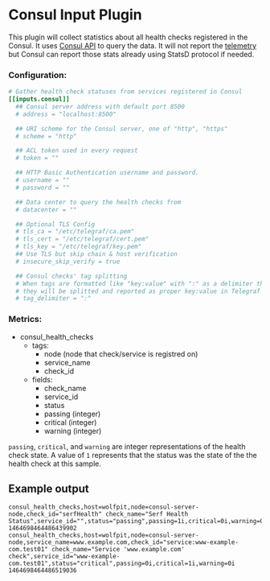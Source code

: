 # Consul Input Plugin

This plugin will collect statistics about all health checks registered in the
Consul. It uses [Consul API](https://www.consul.io/docs/agent/http/health.html#health_state)
to query the data. It will not report the
[telemetry](https://www.consul.io/docs/agent/telemetry.html) but Consul can
report those stats already using StatsD protocol if needed.

### Configuration:

```toml
# Gather health check statuses from services registered in Consul
[[inputs.consul]]
  ## Consul server address with default port 8500
  # address = "localhost:8500"

  ## URI scheme for the Consul server, one of "http", "https"
  # scheme = "http"

  ## ACL token used in every request
  # token = ""

  ## HTTP Basic Authentication username and password.
  # username = ""
  # password = ""

  ## Data center to query the health checks from
  # datacenter = ""

  ## Optional TLS Config
  # tls_ca = "/etc/telegraf/ca.pem"
  # tls_cert = "/etc/telegraf/cert.pem"
  # tls_key = "/etc/telegraf/key.pem"
  ## Use TLS but skip chain & host verification
  # insecure_skip_verify = true

  ## Consul checks' tag splitting
  # When tags are formatted like "key:value" with ":" as a delimiter then
  # they will be splitted and reported as proper key:value in Telegraf
  # tag_delimiter = ":"
```

### Metrics:

- consul_health_checks
  - tags:
  	- node (node that check/service is registred on)
  	- service_name
  	- check_id
  - fields:
    - check_name
    - service_id
    - status
    - passing (integer)
    - critical (integer)
    - warning (integer)

`passing`, `critical`, and `warning` are integer representations of the health
check state. A value of `1` represents that the status was the state of the
the health check at this sample.

## Example output

```
consul_health_checks,host=wolfpit,node=consul-server-node,check_id="serfHealth" check_name="Serf Health Status",service_id="",status="passing",passing=1i,critical=0i,warning=0i 1464698464486439902
consul_health_checks,host=wolfpit,node=consul-server-node,service_name=www.example.com,check_id="service:www-example-com.test01" check_name="Service 'www.example.com' check",service_id="www-example-com.test01",status="critical",passing=0i,critical=1i,warning=0i 1464698464486519036
```
